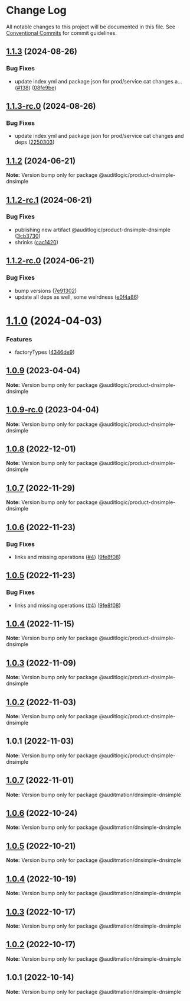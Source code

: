 # Change Log

All notable changes to this project will be documented in this file.
See [Conventional Commits](https://conventionalcommits.org) for commit guidelines.

## [1.1.3](https://github.com/auditlogic/product/compare/@auditlogic/product-dnsimple-dnsimple@1.1.2...@auditlogic/product-dnsimple-dnsimple@1.1.3) (2024-08-26)


### Bug Fixes

* update index yml and package json for prod/service cat changes a… ([#138](https://github.com/auditlogic/product/issues/138)) ([08fe9be](https://github.com/auditlogic/product/commit/08fe9beb1c8457462a19bc69caa02e6212d97e1a))





## [1.1.3-rc.0](https://github.com/auditlogic/product/compare/@auditlogic/product-dnsimple-dnsimple@1.1.2...@auditlogic/product-dnsimple-dnsimple@1.1.3-rc.0) (2024-08-26)


### Bug Fixes

* update index yml and package json for prod/service cat changes and deps ([2250303](https://github.com/auditlogic/product/commit/225030363a363608240135b7ebed386b28f01e4b))





## [1.1.2](https://github.com/auditlogic/product/compare/@auditlogic/product-dnsimple-dnsimple@1.1.2-rc.1...@auditlogic/product-dnsimple-dnsimple@1.1.2) (2024-06-21)

**Note:** Version bump only for package @auditlogic/product-dnsimple-dnsimple





## [1.1.2-rc.1](https://github.com/auditlogic/product/compare/@auditlogic/product-dnsimple-dnsimple@1.1.2-rc.0...@auditlogic/product-dnsimple-dnsimple@1.1.2-rc.1) (2024-06-21)


### Bug Fixes

* publishing new artifact @auditlogic/product-dnsimple-dnsimple ([3cb3730](https://github.com/auditlogic/product/commit/3cb373040e535ad2367a412abeba88f19ff26f8c))
* shrinks ([cac1420](https://github.com/auditlogic/product/commit/cac14200fefcd8183ab69fe89a47bd3f70f563e9))





## [1.1.2-rc.0](https://github.com/auditlogic/product/compare/@auditlogic/product-dnsimple-dnsimple@1.1.0...@auditlogic/product-dnsimple-dnsimple@1.1.2-rc.0) (2024-06-21)


### Bug Fixes

* bump versions ([7e91302](https://github.com/auditlogic/product/commit/7e913023b8b312150ed7762c32fbbe616be71de5))
* update all deps as well, some weirdness ([e0f4a86](https://github.com/auditlogic/product/commit/e0f4a864714e2d3de6bbf3da014d5312fe53be2f))





# [1.1.0](https://github.com/auditlogic/product/compare/@auditlogic/product-dnsimple-dnsimple@1.0.9...@auditlogic/product-dnsimple-dnsimple@1.1.0) (2024-04-03)


### Features

* factoryTypes ([4346de9](https://github.com/auditlogic/product/commit/4346de92693aee892fccf725338ffc7b80ab182b))





## [1.0.9](https://github.com/auditlogic/product/compare/@auditlogic/product-dnsimple-dnsimple@1.0.8...@auditlogic/product-dnsimple-dnsimple@1.0.9) (2023-04-04)

**Note:** Version bump only for package @auditlogic/product-dnsimple-dnsimple





## [1.0.9-rc.0](https://github.com/auditlogic/product/compare/@auditlogic/product-dnsimple-dnsimple@1.0.8...@auditlogic/product-dnsimple-dnsimple@1.0.9-rc.0) (2023-04-04)

**Note:** Version bump only for package @auditlogic/product-dnsimple-dnsimple





## [1.0.8](https://github.com/auditlogic/product/compare/@auditlogic/product-dnsimple-dnsimple@1.0.7...@auditlogic/product-dnsimple-dnsimple@1.0.8) (2022-12-01)

**Note:** Version bump only for package @auditlogic/product-dnsimple-dnsimple





## [1.0.7](https://github.com/auditlogic/product/compare/@auditlogic/product-dnsimple-dnsimple@1.0.6...@auditlogic/product-dnsimple-dnsimple@1.0.7) (2022-11-29)

**Note:** Version bump only for package @auditlogic/product-dnsimple-dnsimple





## [1.0.6](https://github.com/auditlogic/product/compare/@auditlogic/product-dnsimple-dnsimple@1.0.4...@auditlogic/product-dnsimple-dnsimple@1.0.6) (2022-11-23)


### Bug Fixes

* links and missing operations ([#4](https://github.com/auditlogic/product/issues/4)) ([9fe8f08](https://github.com/auditlogic/product/commit/9fe8f08fe7c57fdb79f991ac35bd6ac2e7dcad38))





## [1.0.5](https://github.com/auditlogic/product/compare/@auditlogic/product-dnsimple-dnsimple@1.0.4...@auditlogic/product-dnsimple-dnsimple@1.0.5) (2022-11-23)


### Bug Fixes

* links and missing operations ([#4](https://github.com/auditlogic/product/issues/4)) ([9fe8f08](https://github.com/auditlogic/product/commit/9fe8f08fe7c57fdb79f991ac35bd6ac2e7dcad38))





## [1.0.4](https://github.com/auditlogic/product/compare/@auditlogic/product-dnsimple-dnsimple@1.0.3...@auditlogic/product-dnsimple-dnsimple@1.0.4) (2022-11-15)

**Note:** Version bump only for package @auditlogic/product-dnsimple-dnsimple





## [1.0.3](https://github.com/auditlogic/product/compare/@auditlogic/product-dnsimple-dnsimple@1.0.2...@auditlogic/product-dnsimple-dnsimple@1.0.3) (2022-11-09)

**Note:** Version bump only for package @auditlogic/product-dnsimple-dnsimple





## [1.0.2](https://github.com/auditlogic/product/compare/@auditlogic/product-dnsimple-dnsimple@1.0.1...@auditlogic/product-dnsimple-dnsimple@1.0.2) (2022-11-03)

**Note:** Version bump only for package @auditlogic/product-dnsimple-dnsimple





## 1.0.1 (2022-11-03)

**Note:** Version bump only for package @auditlogic/product-dnsimple-dnsimple





## [1.0.7](https://github.com/auditmation/store-content/compare/@auditmation/dnsimple-dnsimple@1.0.6...@auditmation/dnsimple-dnsimple@1.0.7) (2022-11-01)

**Note:** Version bump only for package @auditmation/dnsimple-dnsimple





## [1.0.6](https://github.com/auditmation/store-content/compare/@auditmation/dnsimple-dnsimple@1.0.5...@auditmation/dnsimple-dnsimple@1.0.6) (2022-10-24)

**Note:** Version bump only for package @auditmation/dnsimple-dnsimple





## [1.0.5](https://github.com/auditmation/store-content/compare/@auditmation/dnsimple-dnsimple@1.0.4...@auditmation/dnsimple-dnsimple@1.0.5) (2022-10-21)

**Note:** Version bump only for package @auditmation/dnsimple-dnsimple





## [1.0.4](https://github.com/auditmation/store-content/compare/@auditmation/dnsimple-dnsimple@1.0.3...@auditmation/dnsimple-dnsimple@1.0.4) (2022-10-19)

**Note:** Version bump only for package @auditmation/dnsimple-dnsimple





## [1.0.3](https://github.com/auditmation/store-content/compare/@auditmation/dnsimple-dnsimple@1.0.2...@auditmation/dnsimple-dnsimple@1.0.3) (2022-10-17)

**Note:** Version bump only for package @auditmation/dnsimple-dnsimple





## [1.0.2](https://github.com/auditmation/store-content/compare/@auditmation/dnsimple-dnsimple@1.0.1...@auditmation/dnsimple-dnsimple@1.0.2) (2022-10-17)

**Note:** Version bump only for package @auditmation/dnsimple-dnsimple





## 1.0.1 (2022-10-14)

**Note:** Version bump only for package @auditmation/dnsimple-dnsimple
